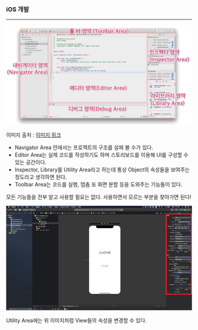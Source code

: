 ### iOS 개발

---

![xcode 영역](/img/xcode_area.png)

이미지 출처 : [이미지 링크](https://m.blog.naver.com/PostView.nhn?blogId=sqlpro&logNo=221045495843&proxyReferer=https:%2F%2Fwww.google.com%2F)

- Navigator Area 안에서는 프로젝트의 구조를 살펴 볼 수가 있다.
- Editor Area는 실제 코드를 작성하기도 하며 스토리보드를 이용해 UI를 구성할 수 있는 공간이다.
- Inspector, Library를 Utility Area라고 하는데 통상 Object의 속성들을 보여주는 정도라고 생각하면 된다.
- Toolbar Area는 코드를 실행, 멈춤 또 화면 분할 등을 도와주는 기능들이 있다.

모든 기능들을 전부 알고 사용할 필요는 없다. 사용하면서 모르는 부분을 찾아가면 된다!

![attribute Image](/img/attribute.PNG)

Utility Area에는 위 이미지처럼 View들의 속성을 변경할 수 있다.